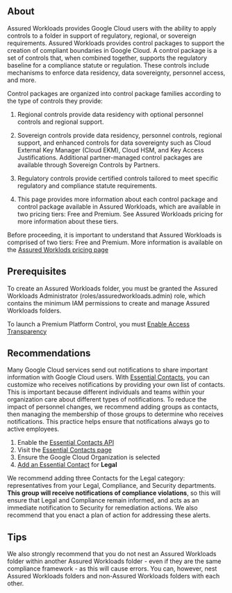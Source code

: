 
## About

Assured Workloads provides Google Cloud users with the ability to apply controls to a folder in support of regulatory, regional, or sovereign requirements.
Assured Workloads provides control packages to support the creation of compliant boundaries in Google Cloud. A control package is a set of controls that, when combined together, supports the regulatory baseline for a compliance statute or regulation. These controls include mechanisms to enforce data residency, data sovereignty, personnel access, and more.

Control packages are organized into control package families according to the type of controls they provide:

1. Regional controls provide data residency with optional personnel controls and regional support.

2. Sovereign controls provide data residency, personnel controls, regional support, and enhanced controls for data sovereignty such as Cloud External Key Manager (Cloud EKM), Cloud HSM, and Key Access Justifications. Additional partner-managed control packages are available through Sovereign Controls by Partners.

3. Regulatory controls provide certified controls tailored to meet specific regulatory and compliance statute requirements.

4. This page provides more information about each control package and control package available in Assured Workloads, which are available in two pricing tiers: Free and Premium. See Assured Workloads pricing for more information about these tiers.

Before proceeding, it is important to understand that Assured Workloads is comprised of two tiers: Free and Premium. More information is available on the [Assured Worklods pricing page](https://cloud.google.com/assured-workloads/pricing)  

## Prerequisites

To create an Assured Workloads folder, you must be granted the Assured Workloads Administrator (roles/assuredworkloads.admin) role, which contains the minimum IAM permissions to create and manage Assured Workloads folders.

To launch a Premium Platform Control, you must [Enable Access Transparency](https://cloud.google.com/cloud-provider-access-management/access-transparency/docs/enable)

## Recommendations

Many Google Cloud services send out notifications to share important information with Google Cloud users. With [Essential Contacts](https://cloud.google.com/resource-manager/docs/managing-notification-contacts), you can customize who receives notifications by providing your own list of contacts. This is important because different individuals and teams within your organization care about different types of notifications. To reduce the impact of personnel changes, we recommend adding groups as contacts, then managing the membership of those groups to determine who receives notifications. This practice helps ensure that notifications always go to active employees.

1. Enable the [Essential Contacts API](https://console.cloud.google.com/flows/enableapi?apiid=essentialcontacts.googleapis.com&_ga=2.178924196.1685767107.1678727190-215554569.1678472440)
2. Visit the [Essential Contacts page](https://console.cloud.google.com/iam-admin/essential-contacts?_ga=2.217834006.1685767107.1678727190-215554569.1678472440)
3. Ensure the Google Cloud Organization is selected
5. [Add an Essential Contact](https://cloud.google.com/resource-manager/docs/managing-notification-contacts#add) for **Legal**

We recommend adding three Contacts for the Legal category: representatives from your Legal, Compliance, and Security departments. **This group will receive notifications of compliance violations**, so this will ensure that Legal and Compliance remain informed, and acts as an immediate notification to Security for remediation actions. We also recommend that you enact a plan of action for addressing these alerts.

## Tips

We also strongly recommend that you do not nest an Assured Workloads folder within another Assured Workloads folder - even if they are the same compliance framework - as this will cause errors. You can, however, nest Assured Workloads folders and non-Assured Workloads folders with each other.

